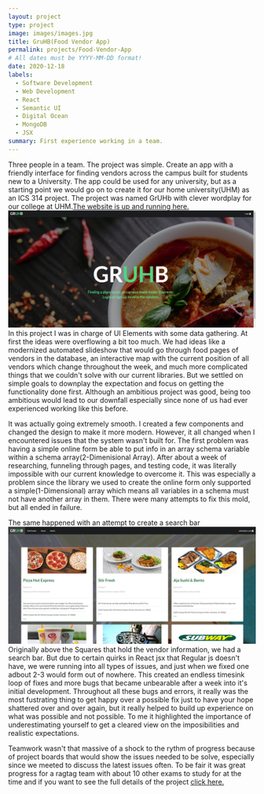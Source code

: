 ```yaml
---
layout: project
type: project
image: images/images.jpg
title: GruHB(Food Vendor App)
permalink: projects/Food-Vendor-App
# All dates must be YYYY-MM-DD format!
date: 2020-12-18
labels:
  - Software Development
  - Web Development
  - React
  - Semantic UI
  - Digital Ocean
  - MongoDB
  - JSX
summary: First experience working in a team.
---
```

Three people in a team. The project was simple. Create an app with a friendly interface for finding vendors across the campus built for students new to a University. The app could be used for any university, but as a starting point we would go on to create it for our home university(UHM) as an ICS 314 project. The project was named GrUHb with clever wordplay for our college at UHM.[The website is up and running here.](https://gruhb.xyz/#/)
<img class="ui image" src="../images/gruhb-1.png">
In this project I was in charge of UI Elements with some data gathering. At first the ideas were overflowing a bit too much. We had ideas like a modernized automated slideshow that would go through food pages of vendors in the database, an interactive map with the current position of all vendors which change throughout the week, and much more complicated things that we couldn't solve with our current libraries. But we settled on simple goals to downplay the expectation and focus on getting the functionality done first. Although an ambitious project was good, being too ambitious would lead to our downfall especially since none of us had ever experienced working like this before.

It was actually going extremely smooth. I created a few components and changed the design to make it more modern. However, it all changed when I encountered issues that the system wasn't built for. The first problem was having a simple online form be able to put info in an array schema variable within a schema array(2-Dimenisional Array). After about a week of researching, funneling through pages, and testing code, it was literally impossible with our current knowledge to overcome it. This was especially a problem since the library we used to create the online form only supported a simple(1-Dimensional) array which means all variables in a schema must not have another array in them. There were many attempts to fix this mold, but all ended in failure.

The same happened with an attempt to create a search bar
<img class="ui image" src="../images/gruhb-2.png">
Originally above the Squares that hold the vendor information, we had a search bar. But due to certain quirks in React jsx that Regular js doesn't have, we were running into all types of issues, and just when we fixed one adbout 2-3 would form out of nowhere. This created an endless timesink loop of fixes and more bugs that became unbearable after a week into it's initial development. Throughout all these bugs and errors, it really was the most fustrating thing to get happy over a possible fix just to have your hope shattered over and over again, but it really helped to build up experience on what was possible and not possible. To me it highlighted the importance of underestimating yourself to get a cleared view on the imposibilities and realistic expectations.

Teamwork wasn't that massive of a shock to the rythm of progress because of project boards that would show the issues needed to be solve, especially since we meeted to discuss the latest issues often. To be fair it was great progress for a ragtag team with about 10 other exams to study for at the time and if you want to see the full details of the project [click here.](https://gruhb-doc.github.io/) 
